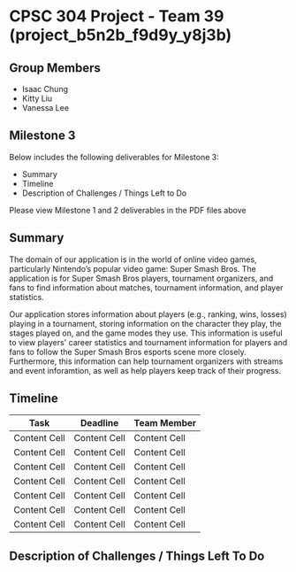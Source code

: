 # CPSC 304 Project - Team 39 (project_b5n2b_f9d9y_y8j3b)

## Group Members
- Isaac Chung
- Kitty Liu
- Vanessa Lee

## Milestone 3
Below includes the following deliverables for Milestone 3:
- Summary
- Timeline
- Description of Challenges / Things Left to Do

Please view Milestone 1 and 2 deliverables in the PDF files above

## Summary
The domain of our application is in the world of online video games, particularly Nintendo’s popular video game: Super Smash Bros. The application is for Super Smash Bros players, tournament organizers, and fans to find information about matches, tournament information, and  player statistics. 

Our application stores information about players (e.g., ranking, wins, losses) playing in a tournament, storing information on the character they play, the stages played on, and the game modes they use. This information is useful to view players' career statistics and tournament information for players and fans to follow the Super Smash Bros esports scene more closely. Furthermore, this information can help tournament organizers with streams and event inforamtion, as well as help players keep track of their progress. 

## Timeline
| Task          | Deadline      |  Team Member  |
| ------------- | ------------- | ------------- |
| Content Cell  | Content Cell  | Content Cell  |
| Content Cell  | Content Cell  | Content Cell  |
| Content Cell  | Content Cell  | Content Cell  |
| Content Cell  | Content Cell  | Content Cell  |
| Content Cell  | Content Cell  | Content Cell  |
| Content Cell  | Content Cell  | Content Cell  |
| Content Cell  | Content Cell | Content Cell  |

## Description of Challenges / Things Left To Do

